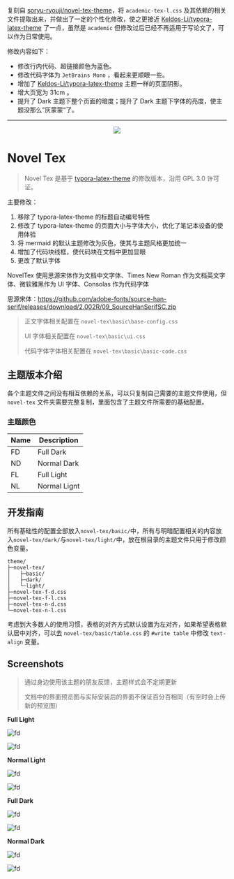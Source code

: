 复刻自 [soryu-ryouji/novel-tex-theme](https://github.com/soryu-ryouji/novel-tex-theme)，将 `academic-tex-l.css` 及其依赖的相关文件提取出来，并做出了一定的个性化修改，使之更接近 [Keldos-Li/typora-latex-theme](https://github.com/Keldos-Li/typora-latex-theme) 了一点，虽然是 `academic` 但修改过后已经不再适用于写论文了，可以作为日常使用。

修改内容如下：

- 修改行内代码、超链接颜色为蓝色。
- 修改代码字体为 `JetBrains Mono` ，看起来更顺眼一些。
- 增加了 [Keldos-Li/typora-latex-theme](https://github.com/Keldos-Li/typora-latex-theme)  主题一样的页面阴影。
- 增大页宽为 31cm 。
- 提升了 Dark 主题下整个页面的暗度；提升了 Dark 主题下字体的亮度，使主题没那么”灰蒙蒙“了。



---

<div align=center>
    <img src="./.assets/novel-tex-logo.png">
</div>

# Novel Tex

> Novel Tex 是基于 [typora-latex-theme](https://github.com/Keldos-Li/typora-latex-theme) 的修改版本，沿用 GPL 3.0 许可证。

主要修改：

1. 移除了 typora-latex-theme 的标题自动编号特性
2. 修改了 typora-latex-theme 的页面大小与字体大小，优化了笔记本设备的使用体验
3. 将 mermaid 的默认主题修改为灰色，使其与主题风格更加统一
4. 增加了代码块线框，使代码块在文档中更加显眼
5. 更改了默认字体

NovelTex 使用思源宋体作为文档中文字体、Times New Roman 作为文档英文字体、微软雅黑作为 UI 字体、Consolas 作为代码字体

<!-- 思源黑体：https://github.com/adobe-fonts/source-han-sans/releases/download/2.004R/SourceHanSansSC.zip -->

思源宋体：https://github.com/adobe-fonts/source-han-serif/releases/download/2.002R/09_SourceHanSerifSC.zip

> 正文字体相关配置在 `novel-tex\basic\base-config.css`
>
> UI 字体相关配置在 `novel-tex\basic\ui.css`
>
> 代码字体字体相关配置在 `novel-tex\basic\basic-code.css`

## 主题版本介绍

各个主题文件之间没有相互依赖的关系，可以只复制自己需要的主题文件使用，但 `novel-tex` 文件夹需要完整复制，里面包含了主题文件所需要的基础配置。

### 主题颜色

| Name | Description  |
| ---- | ------------ |
| FD   | Full Dark    |
| ND   | Normal Dark  |
| FL   | Full Light   |
| NL   | Normal Lignt |

## 开发指南

所有基础性的配置全部放入`novel-tex/basic/`中，所有与明暗配置相关的内容放入`novel-tex/dark/`与`novel-tex/light/`中，放在根目录的主题文件只用于修改颜色变量。

```shell
theme/
├─novel-tex/
│   ├─basic/
│   ├─dark/
│   └─light/
├─novel-tex-f-d.css
├─novel-tex-f-l.css
├─novel-tex-n-d.css
└─novel-tex-n-l.css
```

考虑到大多数人的使用习惯，表格的对齐方式默认设置为左对齐，如果希望表格默认居中对齐，可以去 `novel-tex/basic/table.css` 的 `#write table` 中修改 `text-align` 变量。

## Screenshots

> 通过身边使用该主题的朋友反馈，主题样式会不定期更新
>
> 文档中的界面预览图与实际安装后的界面不保证百分百相同（有空时会上传新的预览图）


**Full Light**

![fd](./.assets/novel-tex-f-l.png)

![fd](./.assets/novel-tex-f-l-code.png)

**Normal Light**

![fd](./.assets/novel-tex-n-l.png)

![fd](./.assets/novel-tex-n-l-code.png)

**Full Dark**

![fd](./.assets/novel-tex-f-d.png)

![fd](./.assets/novel-tex-f-d-code.png)

**Normal Dark**

![fd](./.assets/novel-tex-n-d.png)

![fd](./.assets/novel-tex-n-d-code.png)
